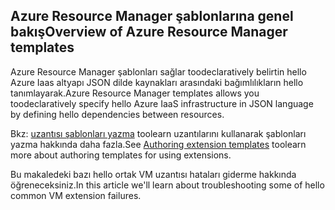 

## <a name="overview-of-azure-resource-manager-templates"></a><span data-ttu-id="72bd7-101">Azure Resource Manager şablonlarına genel bakış</span><span class="sxs-lookup"><span data-stu-id="72bd7-101">Overview of Azure Resource Manager templates</span></span>
<span data-ttu-id="72bd7-102">Azure Resource Manager şablonları sağlar toodeclaratively belirtin hello Azure Iaas altyapı JSON dilde kaynakları arasındaki bağımlılıkların hello tanımlayarak.</span><span class="sxs-lookup"><span data-stu-id="72bd7-102">Azure Resource Manager templates allows you toodeclaratively specify hello Azure IaaS infrastructure in JSON language by defining hello dependencies between resources.</span></span>

<span data-ttu-id="72bd7-103">Bkz: [uzantısı şablonları yazma](../articles/virtual-machines/windows/template-description.md?toc=%2fazure%2fvirtual-machines%2fwindows%2ftoc.json) toolearn uzantılarını kullanarak şablonları yazma hakkında daha fazla.</span><span class="sxs-lookup"><span data-stu-id="72bd7-103">See  [Authoring extension templates](../articles/virtual-machines/windows/template-description.md?toc=%2fazure%2fvirtual-machines%2fwindows%2ftoc.json) toolearn more about authoring templates for using extensions.</span></span>

<span data-ttu-id="72bd7-104">Bu makaledeki bazı hello ortak VM uzantısı hataları giderme hakkında öğreneceksiniz.</span><span class="sxs-lookup"><span data-stu-id="72bd7-104">In this article we'll learn about troubleshooting some of hello common VM extension failures.</span></span>

